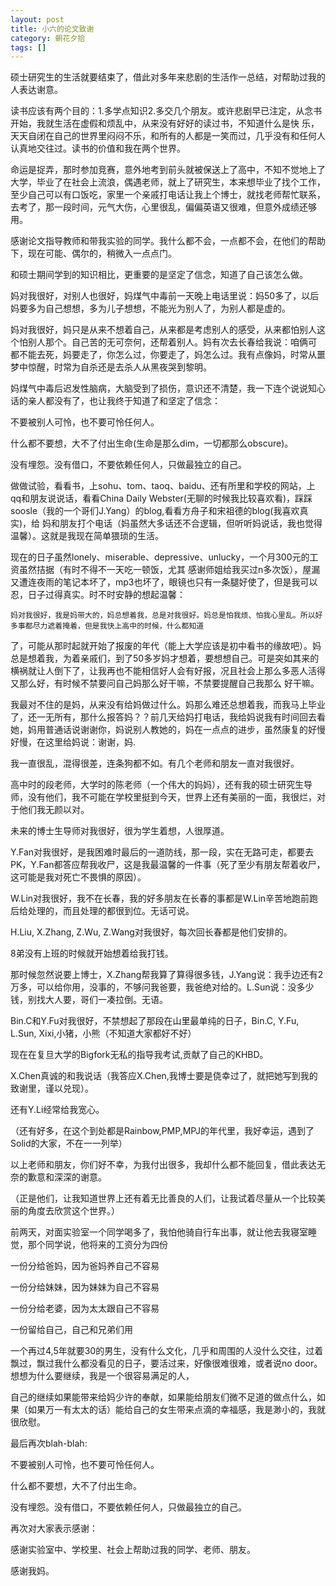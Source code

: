 ```yaml
---
layout: post
title: 小六的论文致谢
category: 朝花夕拾
tags: []
---
```

硕士研究生的生活就要结束了，借此对多年来悲剧的生活作一总结，对帮助过我的人表达谢意。 
	
读书应该有两个目的：1.多学点知识2.多交几个朋友。或许悲剧早已注定，从念书开始，我就生活在虚假和烦乱中，从来没有好好的读过书，不知道什么是快
乐，天天自闭在自己的世界里闷闷不乐，和所有的人都是一笑而过，几乎没有和任何人认真地交往过。读书的价值和我在两个世界。 
	
命运是捉弄，那时参加竞赛，意外地考到前头就被保送上了高中，不知不觉地上了大学，毕业了在社会上流浪，偶遇老师，就上了研究生，本来想毕业了找个工作，
至少自己可以有口饭吃，家里一个亲戚打电话让我上个博士，就找老师帮忙联系，去考了，那一段时间，元气大伤，心里很乱，偏偏英语又很难，但意外成绩还够
用。 
	
感谢论文指导教师和带我实验的同学。我什么都不会，一点都不会，在他们的帮助下，现在可能、偶尔的，稍微入一点点门。 
	
和硕士期间学到的知识相比，更重要的是坚定了信念，知道了自己该怎么做。 
	
妈对我很好，对别人也很好，妈煤气中毒前一天晚上电话里说：妈50多了，以后妈要多为自己想想，多为儿子想想，不能光为别人了，为别人都是虚的。 
	
妈对我很好，妈只是从来不想着自己，从来都是考虑别人的感受，从来都怕别人这个怕别人那个。自己苦的无可奈何，还帮着别人。妈有次去长春给我说：咱俩可
都不能去死，妈要走了，你怎么过，你要走了，妈怎么过。我有点像妈，时常从噩梦中惊醒，时常为自杀还是去杀人从黑夜哭到黎明。 
	
妈煤气中毒后迟发性脑病，大脑受到了损伤，意识还不清楚，我一下连个说说知心话的亲人都没有了，也让我终于知道了和坚定了信念： 
	
不要被别人可怜，也不要可怜任何人。 
	
什么都不要想，大不了付出生命(生命是那么dim，一切都那么obscure)。 
	
没有埋怨。没有借口，不要依赖任何人，只做最独立的自己。 
	
做做试验，看看书，上sohu、tom、taoq、baidu、还有所里和学校的网站，上qq和朋友说说话，看看China Daily
Webster(无聊的时候我比较喜欢看)，踩踩soosle（我的一个哥们J.Yang）的blog,看看方舟子和宋祖德的blog(我喜欢真实)，给
妈和朋友打个电话（妈虽然大多话还不合逻辑，但听听妈说话，我也觉得温馨）。这就是我现在简单猥琐的生活。 
	
现在的日子虽然lonely、miserable、depressive、unlucky，一个月300元的工资虽然拮据（有时不得不一天吃一顿饭，尤其
感谢师姐给我买过n多次饭），屋漏又遭连夜雨的笔记本坏了，mp3也坏了，眼镜也只有一条腿好使了，但是我可以忍，日子过得真实。时不时安静的想起温馨：

	妈对我很好，我是妈带大的，妈总想着我，总是对我很好。妈总是怕我烦、怕我心里乱。所以好多事都尽力遮着掩着，但是我快上高中的时候，什么都知道
了，可能从那时起就开始了报废的年代（能上大学应该是初中看书的缘故吧）。妈总是想着我，为着亲戚们，到了50多岁妈才想着，要想想自己。可是突如其来的
横祸就让人倒下了，让我再也不能相信好人会有好报，况且社会上那么多恶人活得又那么好，有时候不禁要问自己妈那么好干嘛，不禁要提醒自己我那么
好干嘛。 
	
我最对不住的是妈，从来没有给妈做过什么。妈那么难还总想着我，而我马上毕业了，还一无所有，那什么报答妈？？前几天给妈打电话，我给妈说我有时间回去看她，妈用普通话说谢谢你，妈说别人教她的，妈在一点点的进步，虽然康复的好慢好慢，在这里给妈说：谢谢，妈. 
	
我一直很乱，混得很差，连条狗都不如。有几个老师和朋友一直对我很好。 
	
高中时的段老师，大学时的陈老师（一个伟大的妈妈），还有我的硕士研究生导师，没有他们，我不可能在学校里挺到今天，世界上还有美丽的一面，我很烂，对于他们我无颜以对。 
	
未来的博士生导师对我很好，很为学生着想，人很厚道。 
	
Y.Fan对我很好，是我困难时最后的一道防线，那一段，实在无路可走，都要去PK，Y.Fan都答应帮我收尸，这是我最温馨的一件事（死了至少有朋友帮着收尸，这可能是我对死亡不畏惧的原因）。 
	
W.Lin对我很好，我不在长春，我的好多朋友在长春的事都是W.Lin辛苦地跑前跑后给处理的，而且处理的都很到位。无话可说。 
	
H.Liu, X.Zhang, Z.Wu, Z.Wang对我很好，每次回长春都是他们安排的。 
	
8弟没有上班的时候就开始想着给我打钱。 
	
那时候忽然说要上博士，X.Zhang帮我算了算得很多钱，J.Yang说：我手边还有2万多，可以给你用，没事的，不够问我爸要，我爸绝对给的。L.Sun说：没多少钱，别找大人要，哥们一凑拉倒。无语。 
	
Bin.C和Y.Fu对我很好，不禁想起了那段在山里最单纯的日子，Bin.C, Y.Fu, L.Sun, Xixi,小猪，小熊（不知道大家都好不好） 
	
现在在复旦大学的Bigfork无私的指导我考试,贡献了自己的KHBD。 
	
X.Chen真诚的和我说话（我答应X.Chen,我博士要是侥幸过了，就把她写到我的致谢里，谨以兑现）。 
	
还有Y.Li经常给我宽心。 
	
 
	
（还有好多，在这个到处都是Rainbow,PMP,MPJ的年代里，我好幸运，遇到了Solid的大家，不在一一列举） 
	
以上老师和朋友，你们好不幸，为我付出很多，我却什么都不能回复，借此表达无奈的歉意和深深的谢意。 
	
（正是他们，让我知道世界上还有着无比善良的人们，让我试着尽量从一个比较美丽的角度去欣赏这个世界。） 
	
前两天，对面实验室一个同学喝多了，我怕他骑自行车出事，就让他去我寝室睡觉，那个同学说，他将来的工资分为四份 
	
一份分给爸妈，因为爸妈养自己不容易 
	
一份分给妹妹，因为妹妹为自己不容易 
	
一份分给老婆，因为太太跟自己不容易 
	
一份留给自己，自己和兄弟们用 
	
一个再过4,5年就要30的男生，没有什么文化，几乎和周围的人没什么交往，过着飘过，飘过我什么都没看见的日子，要活过来，好像很难很难，或者说no door。想想为什么要继续，我是一个很容易满足的人， 
	
自己的继续如果能带来给妈少许的奉献，如果能给朋友们微不足道的做点什么，如果（如果万一有太太的话）能给自己的女生带来点滴的幸福感，我是渺小的，我就很欣慰。 
	
最后再次blah-blah:  
	
不要被别人可怜，也不要可怜任何人。 
	
什么都不要想，大不了付出生命。 
	
没有埋怨。没有借口，不要依赖任何人，只做最独立的自己。 
	
再次对大家表示感谢： 
	
感谢实验室中、学校里、社会上帮助过我的同学、老师、朋友。 
	
感谢我妈。